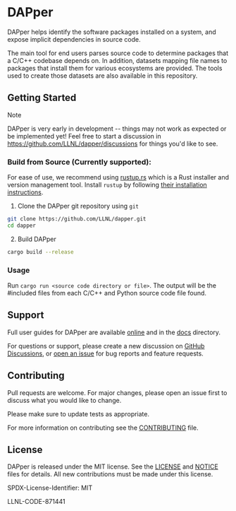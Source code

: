 # DAPper

DAPper helps identify the software packages installed on a system, and expose implicit dependencies in source code.

The main tool for end users parses source code to determine packages that a C/C++ codebase depends on.
In addition, datasets mapping file names to packages that install them for various ecosystems are provided.
The tools used to create those datasets are also available in this repository.

## Getting Started

> [!NOTE]
> DAPper is very early in development -- things may not work as expected or be implemented yet!
> Feel free to start a discussion in https://github.com/LLNL/dapper/discussions for things you'd like to see.

### Build from Source (Currently supported):

For ease of use, we recommend using [rustup.rs](https://www.rust-lang.org/tools/install) which is a Rust installer and version management tool. Install `rustup` by following [their installation instructions](https://www.rust-lang.org/tools/install).

1. Clone the DAPper git repository using `git`

```bash
git clone https://github.com/LLNL/dapper.git
cd dapper
``` 

2. Build DAPper

```bash
cargo build --release
```


### Usage

Run `cargo run <source code directory or file>`. The output will be the #included files from each C/C++ and Python source code file found.

## Support

Full user guides for DAPper are available [online](https://dapper.readthedocs.io) and in the [docs](./docs) directory.

For questions or support, please create a new discussion on [GitHub Discussions](https://github.com/LLNL/dapper/discussions/categories/q-a), or [open an issue](https://github.com/LLNL/dapper/issues/new/choose) for bug reports and feature requests.

## Contributing

Pull requests are welcome. For major changes, please open an issue first to discuss what you would like to change.

Please make sure to update tests as appropriate.

For more information on contributing see the [CONTRIBUTING](./CONTRIBUTING.md) file.

## License

DAPper is released under the MIT license. See the [LICENSE](./LICENSE)
and [NOTICE](./NOTICE) files for details. All new contributions must be made
under this license.

SPDX-License-Identifier: MIT

LLNL-CODE-871441
